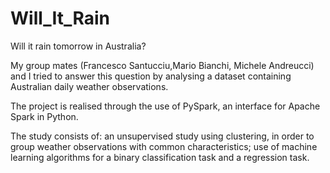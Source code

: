 # Will_It_Rain

Will it rain tomorrow in Australia? 

My group mates (Francesco Santucciu,Mario Bianchi, Michele Andreucci) and I tried to answer this question by analysing a dataset containing Australian daily weather observations. 

The project is realised through the use of PySpark, an interface for Apache Spark in Python.

The study consists of: an unsupervised study using clustering, in order to group weather observations with common characteristics;  use of machine learning algorithms for a binary classification task and a regression task. 

